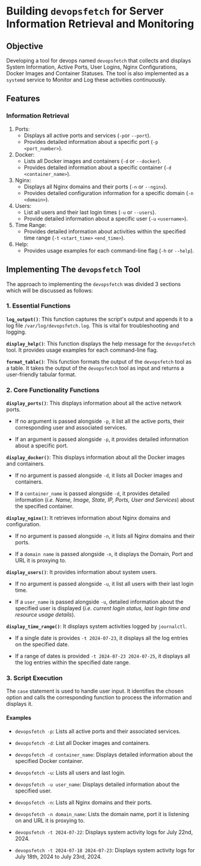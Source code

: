# Building `devopsfetch` for Server Information Retrieval and Monitoring

## Objective
 Developing a tool for devops named `devopsfetch` that collects and displays System Information, Active Ports, User Logins, Nginx Configurations, Docker Images and Container Statuses. The tool is also implemented as a `systemd` service to Monitor and Log these activities continuously.

## Features
### Information Retrieval
1. Ports:
   - Displays all active ports and services (`-p`or `--port`).
   - Provides detailed information about a specific port (`-p` `<port_number>`).
2. Docker:
   - Lists all Docker images and containers (`-d` or `--docker`).
   - Provides detailed information about a specific container (`-d` `<container_name>`).
3. Nginx:
   - Displays all Nginx domains and their ports (`-n` or `--nginx`).
   - Provides detailed configuration information for a specific domain (`-n` `<domain>`).
4. Users:
   - List all users and their last login times (`-u` or `--users`).
   - Provide detailed information about a specific user (`-u` `<username>`).
5. Time Range:
   - Provides detailed information about activities within the specified time range (`-t` `<start_time>` `<end_time>`).
6. Help:
   - Provides usage examples for each command-line flag (`-h` or `--help`).

## Implementing The `devopsfetch` Tool
The approach to implementing the `devopsfetch` was divided 3 sections which will be discussed as follows:

### 1. Essential Functions

**`log_output()`**: This function captures the script's output and appends it to a log file `/var/log/devopsfetch.log`. This is vital for troubleshooting and logging.

**`display_help()`**: This function displays the help message for the `devopsfetch` tool. It provides usage examples for each command-line flag.

**`format_table()`**: This function formats the output of the `devopsfetch` tool as a table. It takes the output of the `devopsfetch` tool as input and returns a user-friendly tabular format.

### 2. Core Functionality Functions

**`display_ports()`**: This displays information about all the active network ports.
- If no argument is passed alongside `-p`, it list all the active ports, their corresponding user and associated services.

- If an argument is passed alongside `-p`, it provides detailed information about a specific port.

**`display_docker()`**: This displays information about all the Docker images and containers.
- If no argument is passed alongside `-d`, it lists all Docker images and containers.

- If a `container_name` is passed alongside `-d`, it provides detailed information (_i.e. Name, Image, State, IP, Ports, User and Services_) about the specified container.

**`display_nginx()`**: It retrieves information about Nginx domains and configuration.
- If no argument is passed alongside `-n`, it lists all Nginx domains and their ports.

- If a `domain name` is passed alongside `-n`, it displays the Domain, Port and URL it is proxying to.

**`display_users()`**: It provides information about system users.
- If no argument is passed alongside `-u`, it list all users with their last login time.

- If a `user_name` is passed alongside `-u`, detailed information about the specified user is displayed (_i.e. current login status, last login time and resource usage details_).

**`display_time_range()`**: It displays system activities logged by `journalctl`.
- If a single date is provides `-t 2024-07-23`, it displays all the log entries on the specified date.

- If a range of dates is provided `-t 2024-07-23 2024-07-25`, it displays all the log entries within the specified date range.

### 3. Script Execution
The `case` statement is used to handle user input. It identifies the chosen option and calls the corresponding function to process the information and displays it.

#### Examples
- `devopsfetch -p`: Lists all active ports and their associated services.

- `devopsfetch -d`: List all Docker images and containers.

- `devopsfetch -d container_name`: Displays detailed information about the specified Docker container.
- `devopsfetch -u`: Lists all users and last login.

- `devopsfetch -u user_name`: Displays detailed information about the specified user.

- `devopsfetch -n`: Lists all Nginx domains and their ports.

- `devopsfetch -n domain_name`: Lists the domain name, port it is listening on and URL it is proxying to.

- `devopsfetch -t 2024-07-22`: Displays system activity logs for July 22nd, 2024.

- `devopsfetch -t 2024-07-18 2024-07-23`: Displays system activity logs for July 18th, 2024 to July 23rd, 2024.